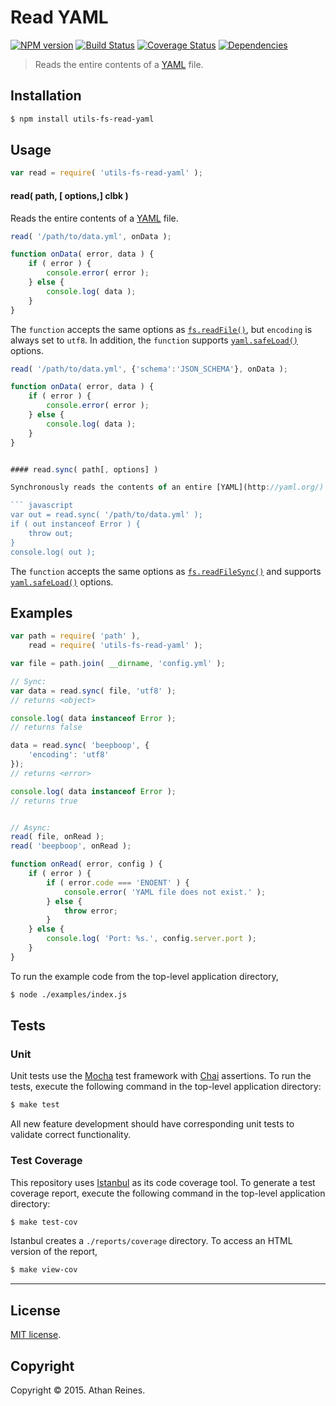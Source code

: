 Read YAML
===
[![NPM version][npm-image]][npm-url] [![Build Status][travis-image]][travis-url] [![Coverage Status][codecov-image]][codecov-url] [![Dependencies][dependencies-image]][dependencies-url]

> Reads the entire contents of a [YAML](http://yaml.org/) file.


## Installation

``` bash
$ npm install utils-fs-read-yaml
```


## Usage

``` javascript
var read = require( 'utils-fs-read-yaml' );
```

#### read( path, [ options,] clbk )

Reads the entire contents of a [YAML](http://yaml.org/) file.

``` javascript
read( '/path/to/data.yml', onData );

function onData( error, data ) {
	if ( error ) {
		console.error( error );
	} else {
		console.log( data );
	}
}
```

The `function` accepts the same options as [`fs.readFile()`](https://nodejs.org/api/fs.html#fs_fs_readfile_filename_options_callback), but `encoding` is always set to `utf8`. In addition, the `function` supports [`yaml.safeLoad()`](https://github.com/nodeca/js-yaml/) options.

``` javascript
read( '/path/to/data.yml', {'schema':'JSON_SCHEMA'}, onData );

function onData( error, data ) {
	if ( error ) {
		console.error( error );
	} else {
		console.log( data );
	}
}


#### read.sync( path[, options] )

Synchronously reads the contents of an entire [YAML](http://yaml.org/) file.

``` javascript
var out = read.sync( '/path/to/data.yml' );
if ( out instanceof Error ) {
	throw out;
}
console.log( out );
```

The `function` accepts the same options as [`fs.readFileSync()`](https://nodejs.org/api/fs.html#fs_fs_readfilesync_filename_options) and supports [`yaml.safeLoad()`](https://github.com/nodeca/js-yaml/) options.



## Examples

``` javascript
var path = require( 'path' ),
	read = require( 'utils-fs-read-yaml' );

var file = path.join( __dirname, 'config.yml' );

// Sync:
var data = read.sync( file, 'utf8' );
// returns <object>

console.log( data instanceof Error );
// returns false

data = read.sync( 'beepboop', {
	'encoding': 'utf8'
});
// returns <error>

console.log( data instanceof Error );
// returns true


// Async:
read( file, onRead );
read( 'beepboop', onRead );

function onRead( error, config ) {
	if ( error ) {
		if ( error.code === 'ENOENT' ) {
			console.error( 'YAML file does not exist.' );
		} else {
			throw error;
		}
	} else {
		console.log( 'Port: %s.', config.server.port );
	}
}
```

To run the example code from the top-level application directory,

``` bash
$ node ./examples/index.js
```


## Tests

### Unit

Unit tests use the [Mocha](http://mochajs.org/) test framework with [Chai](http://chaijs.com) assertions. To run the tests, execute the following command in the top-level application directory:

``` bash
$ make test
```

All new feature development should have corresponding unit tests to validate correct functionality.


### Test Coverage

This repository uses [Istanbul](https://github.com/gotwarlost/istanbul) as its code coverage tool. To generate a test coverage report, execute the following command in the top-level application directory:

``` bash
$ make test-cov
```

Istanbul creates a `./reports/coverage` directory. To access an HTML version of the report,

``` bash
$ make view-cov
```


---
## License

[MIT license](http://opensource.org/licenses/MIT).


## Copyright

Copyright &copy; 2015. Athan Reines.


[npm-image]: http://img.shields.io/npm/v/utils-fs-read-yaml.svg
[npm-url]: https://npmjs.org/package/utils-fs-read-yaml

[travis-image]: http://img.shields.io/travis/kgryte/utils-fs-read-yaml/master.svg
[travis-url]: https://travis-ci.org/kgryte/utils-fs-read-yaml

[codecov-image]: https://img.shields.io/codecov/c/github/kgryte/utils-fs-read-yaml/master.svg
[codecov-url]: https://codecov.io/github/kgryte/utils-fs-read-yaml?branch=master

[dependencies-image]: http://img.shields.io/david/kgryte/utils-fs-read-yaml.svg
[dependencies-url]: https://david-dm.org/kgryte/utils-fs-read-yaml

[dev-dependencies-image]: http://img.shields.io/david/dev/kgryte/utils-fs-read-yaml.svg
[dev-dependencies-url]: https://david-dm.org/dev/kgryte/utils-fs-read-yaml

[github-issues-image]: http://img.shields.io/github/issues/kgryte/utils-fs-read-yaml.svg
[github-issues-url]: https://github.com/kgryte/utils-fs-read-yaml/issues
